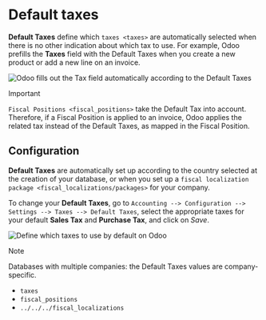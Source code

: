 # Default taxes

**Default Taxes** define which `taxes <taxes>` are automatically
selected when there is no other indication about which tax to use. For
example, Odoo prefills the **Taxes** field with the Default Taxes when
you create a new product or add a new line on an invoice.

![Odoo fills out the Tax field automatically according to the Default
Taxes](default_taxes/default-taxes-invoice-line.png)

<div class="important">

<div class="title">

Important

</div>

`Fiscal Positions <fiscal_positions>` take the Default Tax into account.
Therefore, if a Fiscal Position is applied to an invoice, Odoo applies
the related tax instead of the Default Taxes, as mapped in the Fiscal
Position.

</div>

## Configuration

**Default Taxes** are automatically set up according to the country
selected at the creation of your database, or when you set up a `fiscal
localization package <fiscal_localizations/packages>` for your company.

To change your **Default Taxes**, go to `Accounting --> Configuration
--> Settings
--> Taxes --> Default Taxes`, select the appropriate taxes for your
default **Sales Tax** and **Purchase Tax**, and click on *Save*.

![Define which taxes to use by default on
Odoo](default_taxes/default-taxes-configuration.png)

<div class="note">

<div class="title">

Note

</div>

Databases with multiple companies: the Default Taxes values are
company-specific.

</div>

<div class="seealso">

  - `taxes`
  - `fiscal_positions`
  - `../../../fiscal_localizations`

</div>

